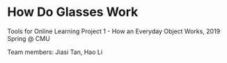 # How Do Glasses Work
Tools for Online Learning Project 1 - How an Everyday Object Works, 2019 Spring @ CMU

Team members: Jiasi Tan, Hao Li
